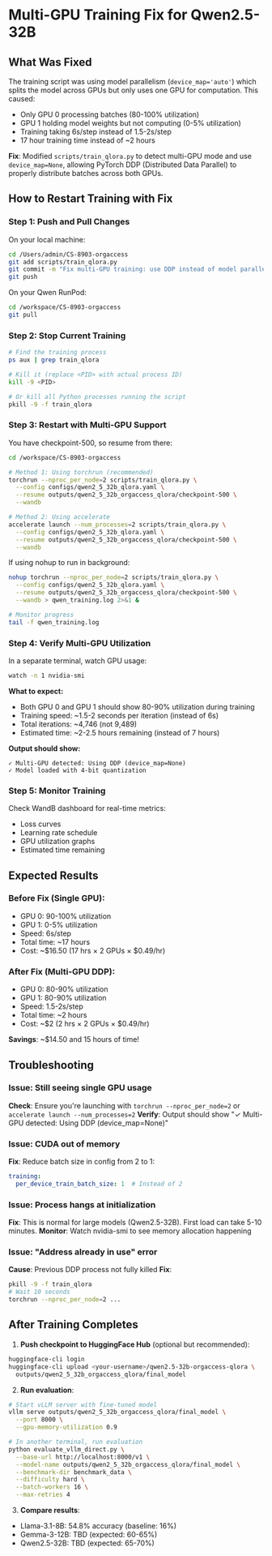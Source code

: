 # Multi-GPU Training Fix for Qwen2.5-32B

## What Was Fixed

The training script was using model parallelism (`device_map='auto'`) which splits the model across GPUs but only uses one GPU for computation. This caused:
- Only GPU 0 processing batches (80-100% utilization)
- GPU 1 holding model weights but not computing (0-5% utilization)
- Training taking 6s/step instead of 1.5-2s/step
- 17 hour training time instead of ~2 hours

**Fix**: Modified `scripts/train_qlora.py` to detect multi-GPU mode and use `device_map=None`, allowing PyTorch DDP (Distributed Data Parallel) to properly distribute batches across both GPUs.

## How to Restart Training with Fix

### Step 1: Push and Pull Changes

On your local machine:
```bash
cd /Users/admin/CS-8903-orgaccess
git add scripts/train_qlora.py
git commit -m "Fix multi-GPU training: use DDP instead of model parallelism"
git push
```

On your Qwen RunPod:
```bash
cd /workspace/CS-8903-orgaccess
git pull
```

### Step 2: Stop Current Training

```bash
# Find the training process
ps aux | grep train_qlora

# Kill it (replace <PID> with actual process ID)
kill -9 <PID>

# Or kill all Python processes running the script
pkill -9 -f train_qlora
```

### Step 3: Restart with Multi-GPU Support

You have checkpoint-500, so resume from there:

```bash
cd /workspace/CS-8903-orgaccess

# Method 1: Using torchrun (recommended)
torchrun --nproc_per_node=2 scripts/train_qlora.py \
  --config configs/qwen2_5_32b_qlora.yaml \
  --resume outputs/qwen2_5_32b_orgaccess_qlora/checkpoint-500 \
  --wandb

# Method 2: Using accelerate
accelerate launch --num_processes=2 scripts/train_qlora.py \
  --config configs/qwen2_5_32b_qlora.yaml \
  --resume outputs/qwen2_5_32b_orgaccess_qlora/checkpoint-500 \
  --wandb
```

If using nohup to run in background:
```bash
nohup torchrun --nproc_per_node=2 scripts/train_qlora.py \
  --config configs/qwen2_5_32b_qlora.yaml \
  --resume outputs/qwen2_5_32b_orgaccess_qlora/checkpoint-500 \
  --wandb > qwen_training.log 2>&1 &

# Monitor progress
tail -f qwen_training.log
```

### Step 4: Verify Multi-GPU Utilization

In a separate terminal, watch GPU usage:
```bash
watch -n 1 nvidia-smi
```

**What to expect:**
- Both GPU 0 and GPU 1 should show 80-90% utilization during training
- Training speed: ~1.5-2 seconds per iteration (instead of 6s)
- Total iterations: ~4,746 (not 9,489)
- Estimated time: ~2-2.5 hours remaining (instead of 7 hours)

**Output should show:**
```
✓ Multi-GPU detected: Using DDP (device_map=None)
✓ Model loaded with 4-bit quantization
```

### Step 5: Monitor Training

Check WandB dashboard for real-time metrics:
- Loss curves
- Learning rate schedule
- GPU utilization graphs
- Estimated time remaining

## Expected Results

### Before Fix (Single GPU):
- GPU 0: 90-100% utilization
- GPU 1: 0-5% utilization
- Speed: 6s/step
- Total time: ~17 hours
- Cost: ~$16.50 (17 hrs × 2 GPUs × $0.49/hr)

### After Fix (Multi-GPU DDP):
- GPU 0: 80-90% utilization
- GPU 1: 80-90% utilization
- Speed: 1.5-2s/step
- Total time: ~2 hours
- Cost: ~$2 (2 hrs × 2 GPUs × $0.49/hr)

**Savings**: ~$14.50 and 15 hours of time!

## Troubleshooting

### Issue: Still seeing single GPU usage
**Check**: Ensure you're launching with `torchrun --nproc_per_node=2` or `accelerate launch --num_processes=2`
**Verify**: Output should show "✓ Multi-GPU detected: Using DDP (device_map=None)"

### Issue: CUDA out of memory
**Fix**: Reduce batch size in config from 2 to 1:
```yaml
training:
  per_device_train_batch_size: 1  # Instead of 2
```

### Issue: Process hangs at initialization
**Fix**: This is normal for large models (Qwen2.5-32B). First load can take 5-10 minutes.
**Monitor**: Watch nvidia-smi to see memory allocation happening

### Issue: "Address already in use" error
**Cause**: Previous DDP process not fully killed
**Fix**:
```bash
pkill -9 -f train_qlora
# Wait 10 seconds
torchrun --nproc_per_node=2 ...
```

## After Training Completes

1. **Push checkpoint to HuggingFace Hub** (optional but recommended):
```bash
huggingface-cli login
huggingface-cli upload <your-username>/qwen2.5-32b-orgaccess-qlora \
  outputs/qwen2_5_32b_orgaccess_qlora/final_model
```

2. **Run evaluation**:
```bash
# Start vLLM server with fine-tuned model
vllm serve outputs/qwen2_5_32b_orgaccess_qlora/final_model \
  --port 8000 \
  --gpu-memory-utilization 0.9

# In another terminal, run evaluation
python evaluate_vllm_direct.py \
  --base-url http://localhost:8000/v1 \
  --model-name outputs/qwen2_5_32b_orgaccess_qlora/final_model \
  --benchmark-dir benchmark_data \
  --difficulty hard \
  --batch-workers 16 \
  --max-retries 4
```

3. **Compare results**:
- Llama-3.1-8B: 54.8% accuracy (baseline: 16%)
- Gemma-3-12B: TBD (expected: 60-65%)
- Qwen2.5-32B: TBD (expected: 65-70%)
